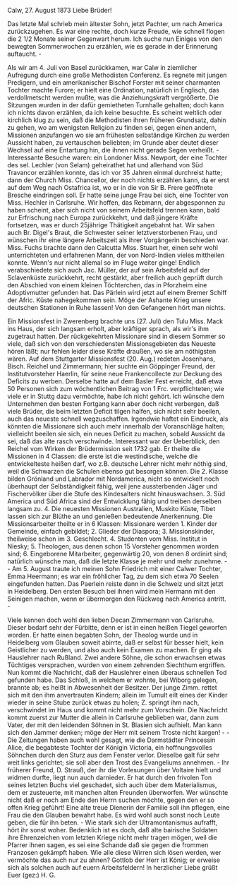  Calw, 27. August 1873
Liebe Brüder!

Das letzte Mal schrieb mein ältester Sohn, jetzt Pachter, um nach America zurückzugehen. Es war eine rechte, doch kurze Freude, wie schnell flogen die 2 1/2 Monate seiner Gegenwart herum. Ich suche nun Einiges von den bewegten Sommerwochen zu erzählen, wie es gerade in der Erinnerung auftaucht. -

Als wir am 4. Juli von Basel zurückkamen, war Calw in ziemlicher Aufregung durch eine große Methodisten Conferenz. Es regnete mit jungen Predigern, und ein amerikanischer Bischof Forster mit seiner charmanten Tochter machte Furore; er hielt eine Ordination, natürlich in Englisch, das verdollmetscht werden mußte, was die Anziehungskraft vergrößerte. Die Sitzungen wurden in der dafür gemietheten Turnhalle gehalten; doch kann ich nichts davon erzählen, da ich keine besuchte. Es scheint weltlich oder kirchlich klug zu sein, daß die Methodisten ihren früheren Grundsatz, dahin zu gehen, wo am wenigsten Religion zu finden sei, gegen einen andern, Missionen anzufangen wo sie am frühesten selbständige Kirchen zu werden Aussicht haben, zu vertauschen beliebten; im Grunde aber deutet dieser Wechsel auf eine Entartung hin, die ihnen nicht gerade Segen verheißt. - Interessante Besuche waren: ein Londoner Miss. Newport, der eine Tochter des sel. Lechler (von Selam) geheirathet hat und allerhand von Süd Travancor erzählen konnte, das ich vor 35 Jahren einmal durchreist hatte; dann der Church Miss. Chancellor, der noch nichts erzählen kann, da er erst auf dem Weg nach Ostafrica ist, wo er in die von Sir B. Frere geöffnete Bresche eindringen soll. Er hatte seine junge Frau bei sich, eine Tochter von Miss. Hechler in Carlsruhe. Wir hoffen, das Rebmann, der abgesponnen zu haben scheint, aber sich nicht von seinem Arbeitsfeld trennen kann, bald zur Erfrischung nach Europa zurückkehrt, und daß jüngere Kräfte fortsetzen, was er durch 25jährige Thätigkeit angebahnt hat. Wir sahen auch Br. Digel's Braut, die Schwester seiner letztverstorbenen Frau, und wünschen ihr eine längere Arbeitszeit als ihrer Vorgängerin beschieden war. Miss. Fuchs brachte dann den Calcutta Miss. Stuart her, einen sehr wohl unterrichteten und erfahrenen Mann, der von Nord-Indien vieles mittheilen konnte. Wenn's nur nicht allemal so im Fluge weiter ginge! Endlich verabschiedete sich auch Jac. Müller, der auf sein Arbeitsfeld auf der Sclavenküste zurückkehrt, recht gestärkt, aber freilich auch geprüft durch den Abschied von einem kleinen Töchterchen, das in Pforzheim eine Adoptivmutter gefunden hat. Das Pärlein wird jetzt auf einem Bremer Schiff der Afric. Küste nahegekommen sein. Möge der Ashante Krieg unsere deutschen Stationen in Ruhe lassen! Von den Gefangenen hört man nichts.

Ein Missionsfest in Zwerenberg brachte uns (27. Juli) den Tulu Miss. Mack ins Haus, der sich langsam erholt, aber kräftiger sprach, als wir's ihm zugetraut hatten. Der rückgekehrten Missionare sind in diesem Sommer so viele, daß sich von den verschiedensten Missionsgebieten das Neueste hören läßt; nur fehlen leider diese Kräfte draußen, wo sie am nöthigsten wären. Auf dem Stuttgarter Missionsfest (20. Aug.) redeten Josenhans, Bisch. Reichel und Zimmermann; hier suchte ein Göppinger Freund, der Institutvorsteher Haerlin, für seine neue Frankencollecte zur Deckung des Deficits zu werben. Derselbe hatte auf dem Basler Fest erreicht, daß etwa 50 Personen sich zum wöchentlichen Beitrag von 1 Frc. verpflichteten; wie viele er in Stuttg dazu vermöchte, habe ich nicht gehört. Ich wünsche dem Unternehmen den besten Fortgang kann aber doch nicht verbergen, daß viele Brüder, die beim letzten Deficit tilgen halfen, sich nicht sehr beeilen, auch das neueste schnell wegzuschaffen. Irgendwie haftet ein Eindruck, als könnten die Missionare sich auch mehr innerhalb der Voranschläge halten; vielleicht beeilen sie sich, ein neues Deficit zu machen, sobald Aussicht da sei, daß das alte rasch verschwinde. Interessant war der Ueberblick, den Reichel vom Wirken der Brüdermission seit 1732 gab. Er theilte die Missionen in 4 Classen: die erste ist die westindische, welche die entwickelteste heißen darf, wo z.B. deutsche Lehrer nicht mehr nöthig sind, weil die Schwarzen die Schulen ebenso gut besorgen können. Die 2. Klasse bilden Grönland und Labrador mit Nordamerica, nicht so entwickelt noch überhaupt der Selbständigkeit fähig, weil jene aussterbenden Jäger und Fischervölker über die Stufe des Kindesalters nicht hinauswachsen. 3. Süd America und Süd Africa sind der Entwicklung fähig und treiben derselben langsam zu. 4. Die neuesten Missionen Australien, Muskito Küste, Tibet lassen sich zur Blüthe an und genießen bedeutende Anerkennung. Die Missionsarbeiter theilte er in 6 Klassen: Missionare werden 1. Kinder der Gemeinde, einfach gebildet; 2. Glieder der Diaspora; 3. Missionskinder, theilweise schon im 3. Geschlecht. 4. Studenten vom Miss. Institut in Niesky; 5. Theologen, aus denen schon 15 Vorsteher genommen worden sind; 6. Eingeborene Mitarbeiter, gegenwärtig 20, von denen 8 ordinirt sind; natürlich wünsche man, daß die letzte Klasse je mehr und mehr zunehme. - - Am 5. August traute ich meinen Sohn Friedrich mit einer Calwer Tochter, Emma Heermann; es war ein fröhlicher Tag, zu dem sich etwa 70 Seelen eingefunden hatten. Das Paerlein reiste dann in die Schweiz und sitzt jetzt in Heidelberg. Den ersten Besuch bei ihnen wird mein Hermann mit den Seinigen machen, wenn er übermorgen den Rückweg nach America antritt. -

Viele kennen doch wohl den lieben Decan Zimmermann von Carlsruhe. Dieser bedarf sehr der Fürbitte, denn er ist in einen heißen Tiegel geworfen worden. Er hatte einen begabten Sohn, der Theolog wurde und in Heidelberg vom Glauben soweit abirrte, daß er selbst für besser hielt, kein Geistlicher zu werden, und also auch kein Examen zu machen. Er ging als Hauslehrer nach Rußland. Zwei andere Söhne, die schon erwachsen etwas Tüchtiges versprachen, wurden von einem zehrenden Siechthum ergriffen. Nun kommt die Nachricht, daß der Hauslehrer einen überaus schnellen Tod gefunden habe. Das Schloß, in welchem er wohnte, bei Wiborg gelegen, brannte ab; es heißt in Abwesenheit der Besitzer. Der junge Zimm. rettet sich mit den ihm anvertrauten Kindern; allein im Tumult eilt eines der Kinder wieder in seine Stube zurück etwas zu holen; Z. springt ihm nach, verschwindet im Haus und kommt nicht mehr zum Vorschein. Die Nachricht kommt zuerst zur Mutter die allein in Carlsruhe geblieben war, dann zum Vater, der mit den leidenden Söhnen in St. Blasien sich aufhielt. Man kann sich den Jammer denken; möge der Herr mit seinem Troste nicht kargen! - - Die Zeitungen haben auch wohl gesagt, wie die Darmstädter Princessin Alice, die begabteste Tochter der Königin Victoria, ein hoffnungsvolles Söhnchen durch den Sturz aus dem Fenster verlor. Dieselbe galt für sehr weit links gerichtet; sie soll aber den Trost des Evangeliums annehmen. - Ihr früherer Freund, D. Strauß, der ihr die Vorlesungen über Voltaire hielt und widmen durfte, liegt nun auch darnieder. Er hat durch den frivolen Ton seines letzten Buchs viel geschadet, sich auch über dem Materialismus, dem er zusteuerte, mit manchen alten Freunden überworfen. Wer wünschte nicht daß er noch am Ende den Herrn suchen möchte, gegen den er so offen Krieg geführt! Eine alte treue Dienerin der Familie soll ihn pflegen, eine Frau die den Glauben bewahrt habe. Es wird wohl auch sonst noch Leute geben, die für ihn beten. - Wie stark sich der Ultramontanismus aufrafft, hört ihr sonst woher. Bedenklich ist es doch, daß alte bairische Soldaten ihre Ehrenzeichen vom letzten Kriege nicht mehr tragen mögen, weil die Pfarrer ihnen sagen, es sei eine Schande daß sie gegen die frommen Franzosen gekämpft haben. Wie alle diese Wirren sich lösen werden, wer vermöchte das auch nur zu ahnen? Gottlob der Herr ist König; er erweise sich als solchen auch auf euern Arbeitsfeldern! 
In herzlicher Liebe grüßt
 Euer
 (gez:) H. G.

